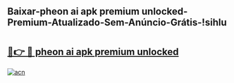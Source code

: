 
## Baixar-pheon ai apk premium unlocked-Premium-Atualizado-Sem-Anúncio-Grátis-!sihlu

# <h2><a href="https://andorid.site?title=pheon_ai_apk_premium_unlocked&ref=27">🔗👉 🔴 pheon ai apk premium unlocked</a></h2>

[![acn](https://github.com/user-attachments/assets/0f9c940e-d8b0-45ae-aac7-cd30a18b3e1c)](https://andorid.site?title=pheon_ai_apk_premium_unlocked&ref=27)

